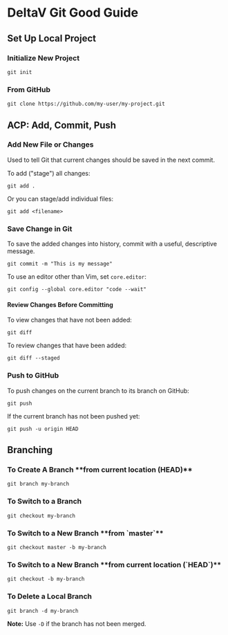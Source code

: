 <h1>DeltaV Git Good Guide</h1>

<h2>Set Up Local Project</h2>

<h3>Initialize New Project</h3>

```
git init
```

<h3>From GitHub</h3>

```
git clone https://github.com/my-user/my-project.git

```

<h2>ACP: Add, Commit, Push</h2>

<h3>Add New File or Changes</h3>

<p>Used to tell Git that current changes should be saved in the next commit.</p>

<p>To add ("stage") all changes:</p>

```
git add .
```

<p>Or you can stage/add individual files:</p>

```
git add <filename>
```

<h3>Save Change in Git</h3>

<p>To save the added changes into history, commit with a useful, descriptive message.</p>

```
git commit -m "This is my message"
```


To use an editor other than Vim, set <code>core.editor</code>:

```
git config --global core.editor "code --wait"
```

<h4>Review Changes Before Committing</h4>

To view changes that have not been added:

```
git diff
```

To review changes that have been added:

```
git diff --staged
```

<h3>Push to GitHub</h3>

To push changes on the current branch to its branch on GitHub:

```
git push
```

If the current branch has not been pushed yet:

```
git push -u origin HEAD
```

<h2>Branching</h2>

<h3>To Create A Branch **from current location (HEAD)**</h3>

```
git branch my-branch
```

<h3>To Switch to a Branch</h3>

```
git checkout my-branch
```

<h3>To Switch to a New Branch **from `master`**</h3>

```
git checkout master -b my-branch
```

<h3>To Switch to a New Branch **from current location (`HEAD`)**</h3>

```
git checkout -b my-branch
```

<h3>To Delete a Local Branch</h3>

```
git branch -d my-branch
```

**Note:** Use `-D` if the branch has not been merged.